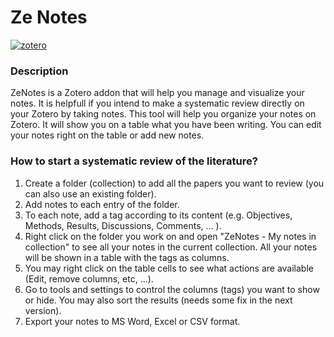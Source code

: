 # Ze Notes
[![zotero](https://raw.githubusercontent.com/frianasoa/zenotes/main/assets/images/for-zotero-6.svg)](https://zotero.org)

### Description

ZeNotes is a Zotero addon that will help you manage and visualize your notes. It is helpfull if you intend to make a systematic review directly on your Zotero by taking notes. This tool will help you organize your notes on Zotero. It will show you on a table what you have been writing. You can edit your notes right on the table or add new notes. 

### How to start a systematic review of the literature?

1. Create a folder (collection) to add all the papers you want to review (you can also use an existing folder).
2. Add notes to each entry of the folder. 
3. To each note, add a tag according to its content (e.g. Objectives, Methods, Results, Discussions, Comments, ... ). 
4. Right click on the folder you work on and open "ZeNotes - My notes in collection" to see all your notes in the current collection. All your notes will be shown in a table with the tags as columns.
5. You may right click on the table cells to see what actions are available (Edit, remove columns, etc, ...).
6. Go to tools and settings to control the columns (tags) you want to show or hide. You may also sort the results (needs some fix in the next version).  
7. Export your notes to MS Word, Excel or CSV format. 
